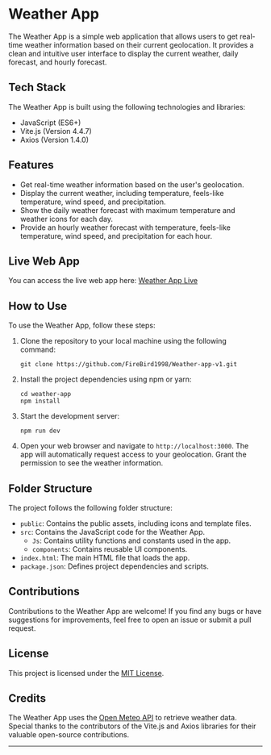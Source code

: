# Weather App

The Weather App is a simple web application that allows users to get real-time weather information based on their current geolocation. It provides a clean and intuitive user interface to display the current weather, daily forecast, and hourly forecast.

## Tech Stack

The Weather App is built using the following technologies and libraries:

- JavaScript (ES6+)
- Vite.js (Version 4.4.7)
- Axios (Version 1.4.0)

## Features

- Get real-time weather information based on the user's geolocation.
- Display the current weather, including temperature, feels-like temperature, wind speed, and precipitation.
- Show the daily weather forecast with maximum temperature and weather icons for each day.
- Provide an hourly weather forecast with temperature, feels-like temperature, wind speed, and precipitation for each hour.

## Live Web App

You can access the live web app here: [Weather App Live](https://firebird1998.github.io/Weather-app-v1/)

## How to Use

To use the Weather App, follow these steps:

1. Clone the repository to your local machine using the following command:

   ```
   git clone https://github.com/FireBird1998/Weather-app-v1.git
   ```

2. Install the project dependencies using npm or yarn:

   ```
   cd weather-app
   npm install
   ```

3. Start the development server:

   ```
   npm run dev
   ```

4. Open your web browser and navigate to `http://localhost:3000`. The app will automatically request access to your geolocation. Grant the permission to see the weather information.

## Folder Structure

The project follows the following folder structure:

- `public`: Contains the public assets, including icons and template files.
- `src`: Contains the JavaScript code for the Weather App.
  - `Js`: Contains utility functions and constants used in the app.
  - `components`: Contains reusable UI components.
- `index.html`: The main HTML file that loads the app.
- `package.json`: Defines project dependencies and scripts.

## Contributions

Contributions to the Weather App are welcome! If you find any bugs or have suggestions for improvements, feel free to open an issue or submit a pull request.

## License

This project is licensed under the [MIT License](LICENSE).

## Credits

The Weather App uses the [Open Meteo API](https://open-meteo.com/) to retrieve weather data. Special thanks to the contributors of the Vite.js and Axios libraries for their valuable open-source contributions.

---

